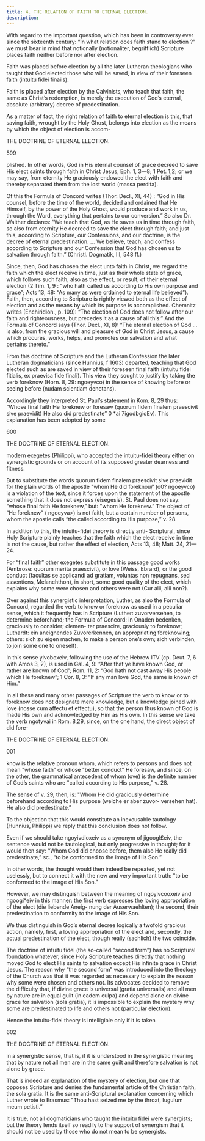 ```yaml
---
title: 4. THE RELATION OF FAITH TO ETERNAL ELECTION.
description: 
---
```


With regard to the important question, which has been in controversy ever since the sixteenth century: “In what relation does faith stand to election ?” we must bear in mind that notionally (notionaliter, begrifflich) Scripture places faith neither before nor after election. 

Faith was placed before election by all the later Lutheran theologians who taught that God elected those who will be saved, in view of their foreseen faith (intuitu fidei finaiis). 

Faith is placed after election by the Calvinists, who teach that faith, the same as Christ’s redemption, is merely the execution of God’s eternal, absolute (arbitrary) decree of predestination. 

As a matter of fact, the right relation of faith to eternal election is this, that saving faith, wrought by the Holy Ghost, belongs into election as the means by which the object of election is accom- 



THE DOCTRINE OF ETERNAL ELECTION. 


599 


plished. In other words, God in His eternal counsel of grace decreed to save His elect saints through faith in Christ Jesus, Eph. 1, 3—8; 1 Pet. 1,2; or we may say, from eternity He graciously endowed the elect with faith and thereby separated them from the lost world (massa perdita). 

Of this the Formula of Concord writes (Thor. Decl., XI, 44) : “God in His counsel, before the time of the world, decided and ordained that He Himself, by the power of the Holy Ghost, would produce and work in us, through the Word, everything that pertains to our conversion.” So also Dr. Walther declares: “We teach that God, as He saves us in time through faith, so also from eternity He decreed to save the elect through faith; and just this, according to Scripture, our Confessions, and our doctrine, is the decree of eternal predestination. ... We believe, teach, and confess according to Scripture and our Confession that God has chosen us to salvation through faith.” (Christl. Dogmatik, III, 548 ff.) 

Since, then, God has chosen the elect unto faith in Christ, we regard the faith which the elect receive in time, just as their whole state of grace, which follows such faith, also as the effect, or result, of their eternal election (2 Tim. 1, 9 : “who hath called us according to His own purpose and grace”; Acts 13, 48: “As many as were ordained to eternal life believed”). Faith, then, according to Scripture is rightly viewed both as the effect of election and as the means by which its purpose is accomplished. Chemnitz writes (Enchiridion., p. 109): “The election of God does not follow after our faith and righteousness, but precedes it as a cause of all this.” And the Formula of Concord says (Thor. Decl., XI, 8): “The eternal election of God ... is also, from the gracious will and pleasure of God in Christ Jesus, a cause which procures, works, helps, and promotes our salvation and what pertains thereto.” 

From this doctrine of Scripture and the Lutheran Confession the later Lutheran dogmaticians (since Hunnius, f 1603) departed, teaching that God elected such as are saved in view of their foreseen final faith (intuitu fidei fitialis, ex praevisa fide finali). This view they sought to justify by taking the verb foreknow (Horn. 8, 29: ngoeyvco) in the sense of knowing before or seeing before (nudam scientiam denotans). 

Accordingly they interpreted St. Paul’s statement in Kom. 8, 29 thus: “Whose final faith He foreknew or foresaw (quorum fidem finalem praescivit sive praevidit) He also did predestinate” 0 *ai 7igodbgioEv). This explanation has been adopted by some 



600 


THE DOCTRINE OF ETERNAL ELECTION. 


modern exegetes (Philippi), who accepted the intuitu-fidei theory either on synergistic grounds or on account of its supposed greater dearness and fitness. 

But to substitute the words quorum fidem finalem praescivit sive praevidit for the plain words of the apostle "whom He did foreknou/’ (o0? ngoeyvco) is a violation of the text, since it forces upon the statement of the apostle something that it does not express (eisegesis). St. Paul does not say: “whose final faith He foreknew,” but: "whom He foreknew.” The object of “He foreknew” ( ngoeyva>) is not faith, but a certain number of persons, whom the apostle calls “the called according to His purpose,” v. 28. 

In addition to this, the intuitu-fidei theory is directly anti- Scriptural, since Holy Scripture plainly teaches that the faith which the elect receive in time is not the cause, but rather the effect of election, Acts 13, 48; Matt. 24, 21—24. 

For “final faith” other exegetes substitute in this passage good works (Ambrose: quorum merita praescivit), or love (Weiss, Ebrard), or the good conduct (facultas se applicandi ad gratiam, voluntas non repugnans, sed assentiens, Melanchthon), in short, some good quality of the elect, which explains why some were chosen and others were not (Cur alii, alii non?). 

Over against this synergistic interpretation, Luther, as also the Formula of Concord, regarded the verb to know or foreknow as used in a peculiar sense, which it frequently has in Scripture (Luther: zuvorversehen, to determine beforehand; the Formula of Concord: in Onaden bedenken, graciously to consider; clemen- ter praescire, graciously to foreknow; Luthardt: ein aneignendes Zuvorerkennen, an appropriating foreknowing; others: sich zu eigen machen, to make a person one’s own; sich verbinden, to join some one to oneself). 

In this sense yivoboxeiv, following the use of the Hebrew ITV (cp. Deut. 7, 6 with Amos 3, 2), is used in Gal. 4, 9: “After that ye have known God, or rather are known of Cod”; Rom. 11, 2: “God hath not cast away His people which He foreknew”; 1 Cor. 8, 3: “If any man love God, the same is known of Him.” 

In all these and many other passages of Scripture the verb to know or to foreknow does not designate mere knowledge, but a knowledge joined with love (nosse cum affectu et effectu), so that the person thus known of God is made His own and acknowledged by Him as His own. In this sense we take the verb ngotyvai in Rom. 8,29, since, on the one hand, the direct object of did fore- 



THE DOCTRINE OF ETERNAL ELECTION. 


001 


know is the relative pronoun whom, which refers to persons and does not mean "whose faith” or whose "better conduct” He foresaw, and since, on the other, the grammatical antecedent of whom (ove) is the definite number of God’s saints who are "called according to His purpose,” v. 28. 

The sense of v. 29, then, is: "Whom He did graciously determine beforehand according to His purpose (welche er aber zuvor- versehen hat). He also did predestinate.” 

To the objection that this would constitute an inexcusable tautology (Hunnius, Philippi) we reply that this conclusion does not follow. 

Even if we should take ngoyivdioxeiv as a synonym of jigoogl£eiv, the sentence would not be tautological, but only progressive in thought; for it would then say: ‘‘Whom God did choose before, them also He really did predestinate,” sc., “to be conformed to the image of His Son.” 

In other words, the thought would then indeed be repeated, yet not uselessly, but to connect it with the new and very important truth: "to be conformed to the image of His Son.” 

However, we may distinguish between the meaning of ngoyivcooxeiv and ngoogi^eiv in this manner: the first verb expresses the loving appropriation of the elect (die liebende Aneig- nung der Auserwaehlten); the second, their predestination to conformity to the image of His Son. 

We thus distinguish in God’s eternal decree logically a twofold gracious action, namely, first, a loving appropriation of the elect and, secondly, the actual predestination of the elect, though really (sachlich) the two coincide. 

The doctrine of intuitu fidei (the so-called "second form”) has no Scriptural foundation whatever, since Holy Scripture teaches directly that nothing moved God to elect His saints to salvation except His infinite grace in Christ Jesus. The reason why “the second form” was introduced into the theology of the Church was that it was regarded as necessary to explain the reason why some were chosen and others not. Its advocates decided to remove the difficulty that, if divine grace is universal (gratia universalis) and all men by nature are in equal guilt (in eadem culpa) and depend alone on divine grace for salvation (sola gratia), it is impossible to explain the mystery why some are predestinated to life and others not (particular election). 

Hence the intuitu-fidei theory is intelligible only if it is taken 



602 


THE DOCTRINE OF ETERNAL ELECTION. 


in a synergistic sense, that is, if it is understood in the synergistic meaning that by nature not all men are in the same guilt and therefore salvation is not alone by grace. 

That is indeed an explanation of the mystery of election, but one that opposes Scripture and denies the fundamental article of the Christian faith, the sola gratia. It is the same anti-Scriptural explanation concerning which Luther wrote to Erasmus: "Thou hast seized me by the throat, Iugulum meum petisti.” 

It is true, not all dogmaticians who taught the intuitu fidei were synergists; but the theory lends itself so readily to the support of synergism that it should not be used by those who do not mean to be synergists. 
